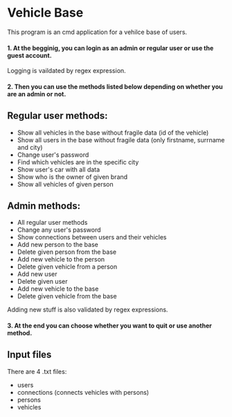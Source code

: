 # Vehicle Base

This program is an cmd application for a vehilce base of users.

#### 1. At the begginig, you can login as an admin or regular user or use the guest account.

Logging is vaildated by regex expression.

#### 2. Then you can use the methods listed below depending on whether you are an admin or not.

## **Regular user methods:**
- Show all vehicles in the base without fragile data (id of the vehicle)
- Show all users in the base without fragile data (only firstname, surrname and city)
- Change user's password
- Find which vehicles are in the specific city
- Show user's car with all data
- Show who is the owner of given brand
- Show all vehicles of given person

## **Admin methods:**
- All regular user methods
- Change any user's password
- Show connections between users and their vehicles
- Add new person to the base 
- Delete given person from the base
- Add new vehicle to the person
- Delete given vehicle from a person
- Add new user
- Delete given user
- Add new vehicle to the base
- Delete given vehicle from the base

Adding new stuff is also validated by regex expressions. 

#### 3. At the end you can choose whether you want to quit or use another method.

## Input files
There are 4 .txt files:
- users 
- connections (connects vehicles with persons)
- persons
- vehicles

